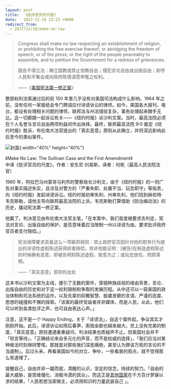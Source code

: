 ```yaml
---
layout: post
title:  《批评官员的尺度》
date:   2017-12-18 23:23 +0800
redirect_from:
  - 2017/12/18/make-no-law
---
```


> Congress shall make no law respecting an establishment of religion, or prohibiting the free exercise thereof; or abridging the freedom of speech, or of the press; or the right of the people peaceably to assemble, and to petition the Government for a redress of grievances.
>
> 国会不得立法：确立国教或禁止信教自由；侵犯言论自由或出版自由；剥夺人民和平集会或向政府陈情请愿申冤之权利。 
>
> ——《[美国宪法第一修正案](https://zh.m.wikipedia.org/wiki/%E7%BE%8E%E5%9B%BD%E5%AE%AA%E6%B3%95%E7%AC%AC%E4%B8%80%E4%BF%AE%E6%AD%A3%E6%A1%88)》

整部权利法案通过后的前 150 年里几乎没有对美国司法构成什么影响。1964 年之前，没有任何一家报纸会专门聘请应付诽谤诉讼的律师。如今，美国各大报刊、电台，都设有处理相关问题的律师，联邦法与州法错综复杂，事务处理起来棘手无比。这一切都跟一起诉讼有关——《纽约时报》诉沙利文案。当时，最高法院必须在个人名誉与言论自由两项利益间作出抉择。最终，联邦最高法院 9:0 裁定《纽约时报》胜诉，布伦南大法官提出的「真实恶意」原则从此确立，并将深远影响此后至今的类似案件。

![封面](https://img11.360buyimg.com/n1/17099/f1b1f0b8-5e24-44d6-b7c9-346cf4a56765.jpg){:width="40%" height="40%"}

<figcaption>《Make No Law: The Sullivan Case and the First Amendment》<br />中译《批评官员的尺度》，作者：安东尼·刘易斯，译者：何帆（最高人民法院法官）

</figcaption>

1960 年，阿拉巴马州蒙哥马利市的警察局长沙利文，由于《纽约时报》的一则广告对事实描述失实，且涉及对警方的「严重失职、处置不当、玩忽职守」等指责，向《纽约时报》发起诽谤诉讼。纽约时报初审失利、州审失利，他们找到赫伯特·韦克斯勒，请他主导向联邦最高法院的上诉。韦克斯勒打算借助《防治煽动法》的历史，撬动宪法第一修正案。

他赢了。判决意见由布伦南大法官主笔，「在本案中，我们首度被要求去判定，宪法对言论、出版自由的保护，是否意味着应当限制一州以诽谤为由，要求批评政府官员者支付赔偿。」

> 宪法保障要求具备这么一项联邦规则：禁止政府官员因针对他的职务行为提出的诽谤性虚假陈述获得损害赔偿，除非他能证明：[被告]在制造虚假陈述的时候确有恶意，即被告明知陈述虚假，故意为之；或玩忽放任，罔顾真相。
>
> ——「真实恶意」原则的出处
>
>  

这本书以沙利文案为主线，援引了无数的案件，穿插种族歧视的缘由背景，言论、出版自由的历史和对于这一权利限制和争取的发展历程。从中还可以一窥美国的政治体制和司法系统的运作，以及先辈的前瞻智慧、振聋发聩的言语、严谨的态度、思想的碰撞和不懈的探索。「该案的最终受益者并非媒体，而是人民，从此，他们可以听到各类批评之声，也可自由表达心声。」

注意，这不是一个 Happy Ending，关于「诽谤法」，自这个案件起，争议其实才刚刚开始。此后，诽谤诉讼如雨后春笋，索赔金额也越来越大。世上没有完美的制度，「真实恶意」原则遭遇重重疑问，判决结果也质疑声不止。但美国社会并不「轻言等待」，「正确结论来自多元化的声音，而不是权威的选择」，「我们应当对某种做法时刻保持警惕，那就是对那些我们深恶痛绝，甚至认为罪该万死的言论的不当遏制」。后过头来，再看美国如今的对立、争吵，一些看衰的观点，就不觉得那么有道理了。

提醒自己，自由并非一蹴而就，清醒的认识，坚定的信念，持续的努力。「自由的最大威胁，是思维僵化、消极冷漠的民众」，而这正是<u>其他国家</u>在千方百计梦寐以求的结果，「人民若想当家做主，必须用知识的力量武装自己 」。